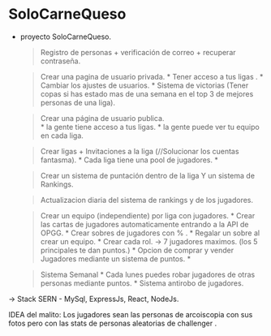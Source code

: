 # SoloCarneQueso
 - proyecto SoloCarneQueso. 

	> Registro de personas + verificación de correo + recuperar contraseña. 

	> Crear una pagina de usuario privada.
		* Tener acceso a tus ligas .
		* Cambiar los ajustes de usuarios.
		* Sistema de victorias (Tener copas si has estado mas de una semana en el top 3 de mejores personas de una liga).

	> Crear una página de usuario publica.  
		* la gente tiene acceso a tus ligas.
		* la gente puede ver tu equipo en cada liga.
		
	> Crear ligas + Invitaciones a la liga  (//Solucionar los cuentas fantasma).
		* Cada liga tiene una pool de jugadores.
		* 

	> Crear un sistema de puntación dentro de la liga Y un sistema de Rankings. 
	
	> Actualizacion diaria del sistema de rankings y de los jugadores. 

	> Crear un equipo (independiente) por liga con jugadores.
		* Crear las cartas de jugadores automaticamente entrando a la API de OPGG.
		* Crear sobres de jugadores con % . 
		* Regalar un sobre al crear un equipo. 
		* Crear cada rol. -> 7 jugadores maximos. (los 5 principales te dan puntos.)
	 	* Opcion de comprar y vender Jugadores mediante un sistema de puntos.
		* 

	> Sistema Semanal
		* Cada lunes puedes robar jugadores de otras personas mediante puntos.
		* Sistema antirobo de jugadores.




 -> Stack SERN -  MySql, ExpressJs, React, NodeJs.


IDEA del malito: 
	Los jugadores sean las personas de arcoiscopia con sus fotos pero con las stats de personas aleatorias de challenger .

